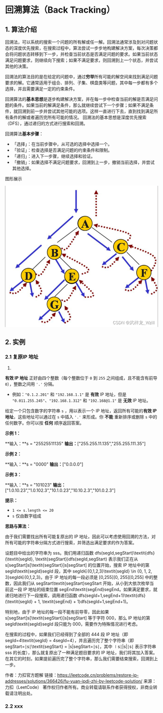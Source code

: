 # 回溯算法（Back Tracking）

## 1. 算法介绍
回溯法，可以系统的搜索一个问题的所有解或任一解。回溯法通常涉及到对问题状态的深度优先搜索，在搜索过程中，算法尝试一步步地构建解决方案，每次决策都会将问题状态转移到下一步，并检查当前状态是否满足问题的要求。如果当前状态满足问题要求，则继续向下搜索；如果不满足要求，则回溯到上一个状态，并尝试其他的决策。

回溯法的算法目的是在给定的问题中，通过**穷举**所有可能的解空间来找到满足问题要求的解。它通常适用于组合、排列、子集、棋盘类等问题，其中每一步都有多个选择，并且需要满足一定的约束条件。

回溯算法的**基本思想**是逐步构建解决方案，并在每一步中检查当前的解是否满足问题的条件。如果当前的解满足条件，那么就继续尝试下一个步骤；如果不满足条件，就回溯到前一步并尝试其他可能的选项。这样一直进行下去，直到找到满足所有条件的解或者遍历完所有可能的情况。
回溯法的基本思想是深度优先搜索（DFS），通过递归的方式进行搜索和回溯。

回溯算法**基本步骤**：
- 「选择」：在当前步骤中，从可选的选择中选择一个。
- 「验证」：检查选择是否满足问题的约束条件和限制。
- 「递归」：进入下一步骤，继续选择和验证。
- 「撤销」：如果选择不满足问题要求，回溯到上一步，撤销当前选择，并尝试其他选择。

图形展示

![enter image description here](https://github.com/xiaohuidu/algorithm/blob/master/images/af04fbf27f884eae844d356d4c9bd3ea.png)


## 2. 实例
### 2.1 复原IP 地址
1. 
**有效 IP 地址**  正好由四个整数（每个整数位于  `0`  到  `255`  之间组成，且不能含有前导  `0`），整数之间用  `'.'`  分隔。

-   例如：`"0.1.2.201"`  和 `"192.168.1.1"`  是  **有效**  IP 地址，但是  `"0.011.255.245"`、`"192.168.1.312"`  和  `"192.168@1.1"`  是  **无效**  IP 地址。

给定一个只包含数字的字符串  `s`  ，用以表示一个 IP 地址，返回所有可能的**有效 IP 地址**，这些地址可以通过在  `s`  中插入 `'.'`  来形成。你  **不能** 重新排序或删除  `s`  中的任何数字。你可以按  **任何**  顺序返回答案。

**示例 1：**

**输入：**s = "25525511135"
**输出：**["255.255.11.135","255.255.111.35"]

**示例 2：**

**输入：**s = "0000"
**输出：**["0.0.0.0"]

**示例 3：**

**输入：**s = "101023"
**输出：**["1.0.10.23","1.0.102.3","10.1.0.23","10.10.2.3","101.0.2.3"]

**提示：**

-   `1 <= s.length <= 20`
-   `s`  仅由数字组成

**思路与算法：**

由于我们需要找出所有可能复原出的 IP 地址，因此可以考虑使用回溯的方法，对所有可能的字符串分隔方式进行搜索，并筛选出满足要求的作为答案。

设题目中给出的字符串为 sss。我们用递归函数 dfs(segId,segStart)\textit{dfs}(\textit{segId}, \textit{segStart})dfs(segId,segStart) 表示我们正在从 s[segStart]s[\textit{segStart}]s[segStart] 的位置开始，搜索 IP 地址中的第 segId\textit{segId}segId 段，其中 segId∈{0,1,2,3}\textit{segId} \in \{0, 1, 2, 3\}segId∈{0,1,2,3}。由于 IP 地址的每一段必须是 [0,255][0, 255][0,255] 中的整数，因此我们从 segStart\textit{segStart}segStart 开始，从小到大依次枚举当前这一段 IP 地址的结束位置 segEnd\textit{segEnd}segEnd。如果满足要求，就递归地进行下一段搜索，调用递归函数 dfs(segId+1,segEnd+1)\textit{dfs}(\textit{segId} + 1, \textit{segEnd} + 1)dfs(segId+1,segEnd+1)。

特别地，由于 IP 地址的每一段不能有前导零，因此如果 s[segStart]s[\textit{segStart}]s[segStart] 等于字符 000，那么 IP 地址的第 segId\textit{segId}segId 段只能为 000，需要作为特殊情况进行考虑。

在搜索的过程中，如果我们已经得到了全部的 444 段 IP 地址（即 segId=4\textit{segId} = 4segId=4），并且遍历完了整个字符串（即 segStart=∣s∣\textit{segStart} = |s|segStart=∣s∣，其中 ∣s∣|s|∣s∣ 表示字符串 sss 的长度），那么就复原出了一种满足题目要求的 IP 地址，我们将其加入答案。在其它的时刻，如果提前遍历完了整个字符串，那么我们需要结束搜索，回溯到上一步。

作者：力扣官方题解
链接：https://leetcode.cn/problems/restore-ip-addresses/solutions/366426/fu-yuan-ipdi-zhi-by-leetcode-solution/
来源：力扣（LeetCode）
著作权归作者所有。商业转载请联系作者获得授权，非商业转载请注明出处。
### 2.2 xxx
<!--stackedit_data:
eyJoaXN0b3J5IjpbNDQxOTA2MDg1LC0xNjc4MzMzNjk4LC0xNT
AyNTQ4MTMwLDIxNTIyMzgwOCwtMTg1MzMyMjM1OV19
-->